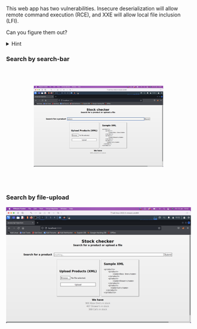 This web app has two vulnerabilities. Insecure deserialization will allow remote command execution (RCE), and XXE will allow local file inclusion (LFI).

Can you figure them out?
<details>
    <summary>Hint</summary>
'payloadallthethings' XXE and node-serialize.
</details>

### Search by search-bar
<img src="../images/xxe.png" style="transform:scale(0.7);">

### Search by file-upload
<img src="../images/xml-upload.png">
